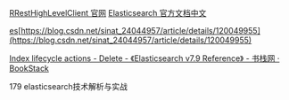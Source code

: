 [RRestHighLevelClient   官网](https://www.elastic.co/guide/en/elasticsearch/client/java-rest/7.3/java-rest-high.html)
[Elasticsearch 官方文档中文](https://www.elastic.co/guide/cn/elasticsearch/guide/current/create-doc.html)

[es](https://blog.csdn.net/sinat_24044957/article/details/120049955)[https://blog.csdn.net/sinat_24044957/article/details/120049955](https://blog.csdn.net/sinat_24044957/article/details/120049955)

[Index lifecycle actions - Delete - 《Elasticsearch v7.9 Reference》 - 书栈网 · BookStack](https://www.bookstack.cn/read/elasticsearch-7.9-en/b2a3233aadaf433f.md)

179 elasticsearch技术解析与实战

 

